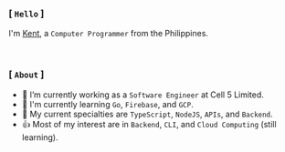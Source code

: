 ### [ `Hello` ]

I'm [Kent](https://github.com/kentlouisetonino), a `Computer Programmer` from the Philippines.

<br />

### [ `About` ]

- 🔧 I’m currently working as a `Software Engineer` at Cell 5 Limited.
- 🎯 I'm currently learning `Go`, `Firebase`, and `GCP`.
- 🧠 My current specialties are `TypeScript`, `NodeJS`, `APIs`, and `Backend`.
- 👍 Most of my interest are in `Backend`, `CLI`, and `Cloud Computing` (still learning).
